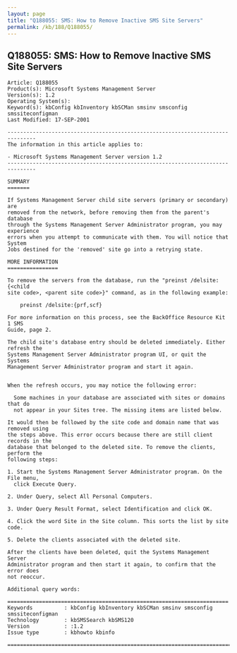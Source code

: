 ```yaml
---
layout: page
title: "Q188055: SMS: How to Remove Inactive SMS Site Servers"
permalink: /kb/188/Q188055/
---
```


## Q188055: SMS: How to Remove Inactive SMS Site Servers

	Article: Q188055
	Product(s): Microsoft Systems Management Server
	Version(s): 1.2
	Operating System(s): 
	Keyword(s): kbConfig kbInventory kbSCMan smsinv smsconfig smssiteconfigman
	Last Modified: 17-SEP-2001
	
	-------------------------------------------------------------------------------
	The information in this article applies to:
	
	- Microsoft Systems Management Server version 1.2 
	-------------------------------------------------------------------------------
	
	SUMMARY
	=======
	
	If Systems Management Server child site servers (primary or secondary) are
	removed from the network, before removing them from the parent's database
	through the Systems Management Server Administrator program, you may experience
	errors when you attempt to communicate with them. You will notice that System
	Jobs destined for the 'removed' site go into a retrying state.
	
	MORE INFORMATION
	================
	
	To remove the servers from the database, run the "preinst /delsite:{<child
	site code>, <parent site code>}" command, as in the following example:
	
	    preinst /delsite:{prf,scf}
	
	For more information on this process, see the BackOffice Resource Kit 1 SMS
	Guide, page 2.
	
	The child site's database entry should be deleted immediately. Either refresh the
	Systems Management Server Administrator program UI, or quit the Systems
	Management Server Administrator program and start it again.
	
	
	When the refresh occurs, you may notice the following error:
	
	  Some machines in your database are associated with sites or domains that do
	  not appear in your Sites tree. The missing items are listed below.
	
	It would then be followed by the site code and domain name that was removed using
	the steps above. This error occurs because there are still client records in the
	database that belonged to the deleted site. To remove the clients, perform the
	following steps:
	
	1. Start the Systems Management Server Administrator program. On the File menu,
	  click Execute Query.
	
	2. Under Query, select All Personal Computers.
	
	3. Under Query Result Format, select Identification and click OK.
	
	4. Click the word Site in the Site column. This sorts the list by site code.
	
	5. Delete the clients associated with the deleted site.
	
	After the clients have been deleted, quit the Systems Management Server
	Administrator program and then start it again, to confirm that the error does
	not reoccur.
	
	Additional query words:
	
	======================================================================
	Keywords          : kbConfig kbInventory kbSCMan smsinv smsconfig smssiteconfigman 
	Technology        : kbSMSSearch kbSMS120
	Version           : :1.2
	Issue type        : kbhowto kbinfo
	
	=============================================================================
	
